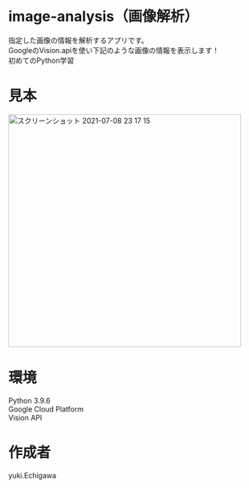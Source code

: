 # image-analysis（画像解析）

指定した画像の情報を解析するアプリです。   
GoogleのVision.apiを使い下記のような画像の情報を表示します！   
初めてのPython学習    
   
# 見本
<img width="463" alt="スクリーンショット 2021-07-08 23 17 15" src="https://user-images.githubusercontent.com/69971834/124937827-ba1f2a00-e042-11eb-94e4-7f1eef222595.png">


# 環境
Python 3.9.6  
Google Cloud Platform  
Vision API  

# 作成者
yuki.Echigawa
